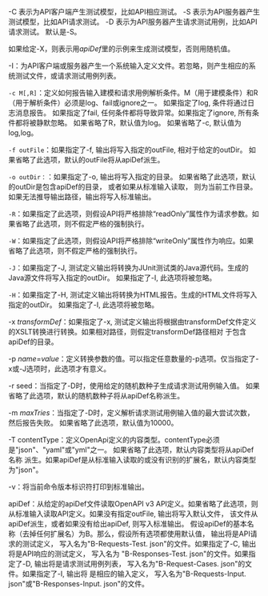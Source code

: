 -C 表示为API客户端产生测试模型，比如API相应测试。
-S 表示为API服务器产生测试模型，比如API请求测试。
-D 表示为API服务器产生请求测试用例，比如API请求测试。
默认是-S。

如果给定-X，则表示用<I>apiDef</I>里的示例来生成测试模型，否则用随机值。

-I：为API客户端或服务器产生一个系统输入定义文件。若忽略，则产生相应的系统测试文件，或请求测试用例列表。

`-c M[,R]`：定义如何报告输入建模和请求用例解析条件。M（用于建模条件）和R（用于解析条件）必须是log、fail或ignore之一。 如果指定了log, 
条件将通过日志消息报告。 如果指定了fail, 任何条件都将导致异常。如果指定了ignore, 所有条件都将被静默忽略。 如果省略了R，默认值为log。
如果省略了-c, 默认值为log,log。

`-f outFile`：如果指定了-f, 输出将写入指定的outFile, 相对于给定的outDir。 如果省略了此选项，默认的outFile将从apiDef派生。

`-o outDir：`：如果指定了-o, 输出将写入指定的目录。 如果省略了此选项，默认的outDir是包含apiDef的目录， 或者如果从标准输入读取，
则为当前工作目录。如果无法推导输出路径，输出将写入标准输出。

`-R`：如果指定了此选项，则假设API将严格排除“readOnly”属性作为请求参数。如果省略了此选项，则不假定严格的强制执行。

`-W`：如果指定了此选项，则假设API将严格排除“writeOnly”属性作为响应。如果省略了此选项，则不假定严格的强制执行。

`-J`：如果指定了-J, 测试定义输出将转换为JUnit测试类的Java源代码。生成的Java源文件将写入指定的outDir。 如果指定了-I, 此选项将被忽略。

`-H`：如果指定了-H, 测试定义输出将转换为HTML报告。生成的HTML文件将写入指定的outDir。 如果指定了-I, 此选项将被忽略。

-x _transformDef_：如果指定了-x, 测试定义输出将根据由transformDef文件定义的XSLT转换进行转换。如果相对路径，则假定transformDef路径相对
于包含apiDef的目录。

-p <I>name</I>=<I>value</I>：定义转换参数的值。可以指定任意数量的-p选项。仅当指定了-x或-J选项时，此选项才有意义。

-r seed：当指定了-D时，使用给定的随机数种子生成请求测试用例输入值。 如果省略了此选项，默认的随机数种子将从apiDef名称派生。

-m <I>maxTries</I>：当指定了-D时，定义解析请求测试用例输入值的最大尝试次数，然后报告失败。 如果省略了此选项，默认值为10000。

-T contentType：定义OpenApi定义的内容类型。contentType必须是"json"、"yaml"或"yml"之一。 如果省略了此选项，默认内容类型将从apiDef名称
派生。如果apiDef是从标准输入读取的或没有识别的扩展名，默认内容类型为"json"。

-v：将当前命令版本标识符打印到标准输出。

apiDef：从给定的apiDef文件读取OpenAPI v3 API定义。如果省略了此选项，则从标准输入读取API定义。如果没有指定outFile, 输出将写入默认文件， 
该文件从apiDef派生，或者如果没有给出apiDef, 则写入标准输出。 假设apiDef的基本名称（去掉任何扩展名）为B。那么，假设所有选项都使用默认值，
输出将是API请求的测试定义， 写入名为"B-Requests-Test. json"的文件。如果指定了-C, 输出将是API响应的测试定义， 写入名为
"B-Responses-Test. json"的文件。如果指定了-D, 输出将是请求测试用例列表， 写入名为"B-Request-Cases. json"的文件。如果指定了-I, 输出将
是相应的输入定义， 写入名为"B-Requests-Input. json"或"B-Responses-Input. json"的文件。